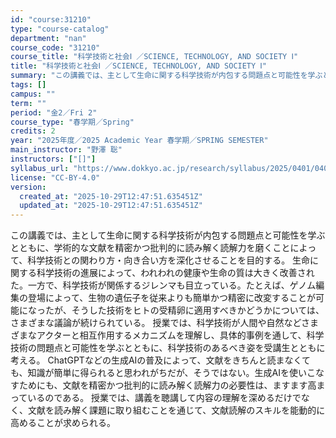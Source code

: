 ```yaml
---
id: "course:31210"
type: "course-catalog"
department: "nan"
course_code: "31210"
course_title: "科学技術と社会Ⅰ ／SCIENCE, TECHNOLOGY, AND SOCIETY Ⅰ"
title: "科学技術と社会Ⅰ ／SCIENCE, TECHNOLOGY, AND SOCIETY Ⅰ"
summary: "この講義では、主として生命に関する科学技術が内包する問題点と可能性を学ぶとともに、学術的な文献を精密かつ批判的に読み解く読解力を磨くことによって、科学技術との関わり方・向き合い方を深化させることを目的する。 生命に関する科学技術の進展によっ…"
tags: []
campus: ""
term: ""
period: "金2／Fri 2"
course_type: "春学期／Spring"
credits: 2
year: "2025年度／2025 Academic Year 春学期／SPRING SEMESTER"
main_instructor: "野澤 聡"
instructors: ["[]"]
syllabus_url: "https://www.dokkyo.ac.jp/research/syllabus/2025/0401/0401_31210_ja_JP.html"
license: "CC-BY-4.0"
version:
  created_at: "2025-10-29T12:47:51.635451Z"
  updated_at: "2025-10-29T12:47:51.635451Z"
---
```

この講義では、主として生命に関する科学技術が内包する問題点と可能性を学ぶとともに、学術的な文献を精密かつ批判的に読み解く読解力を磨くことによって、科学技術との関わり方・向き合い方を深化させることを目的する。 生命に関する科学技術の進展によって、われわれの健康や生命の質は大きく改善された。一方で、科学技術が関係するジレンマも目立っている。たとえば、ゲノム編集の登場によって、生物の遺伝子を従来よりも簡単かつ精密に改変することが可能になったが、そうした技術をヒトの受精卵に適用すべきかどうかについては、さまざまな議論が続けられている。 授業では、科学技術が人間や自然などさまざまなアクターと相互作用するメカニズムを理解し、具体的事例を通して、科学技術の問題点と可能性を学ぶとともに、科学技術のあるべき姿を受講生とともに考える。 ChatGPTなどの生成AIの普及によって、文献をきちんと読まなくても、知識が簡単に得られると思われがちだが、そうではない。生成AIを使いこなすためにも、文献を精密かつ批判的に読み解く読解力の必要性は、ますます高まっているのである。 授業では、講義を聴講して内容の理解を深めるだけでなく、文献を読み解く課題に取り組むことを通じて、文献読解のスキルを能動的に高めることが求められる。
